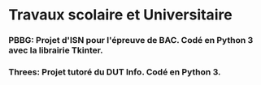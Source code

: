 # Travaux scolaire et Universitaire
### PBBG: Projet d'ISN pour l'épreuve de BAC. Codé en Python 3 avec la librairie Tkinter.
### Threes: Projet tutoré du DUT Info. Codé en Python 3.
